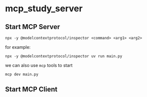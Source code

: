 # mcp_study_server

## Start MCP Server
```
npx -y @modelcontextprotocol/inspector <command> <arg1> <arg2>
```
for example:
```
npx -y @modelcontextprotocol/inspector uv run main.py
```
we can also use `mcp` tools to start
```
mcp dev main.py
```

## Start MCP Client

